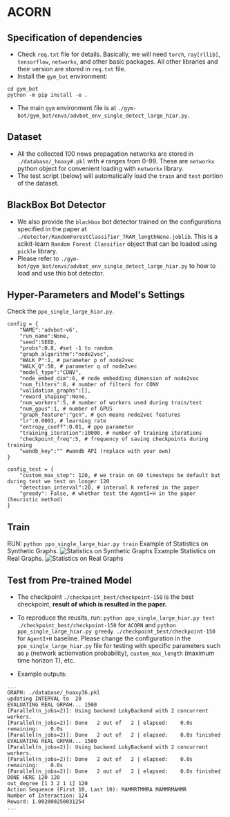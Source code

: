 # ACORN

## Specification of dependencies
- Check ``req.txt`` file for details. Basically, we will need ``torch``, ``ray[rllib]``, ``tensorflow``, ``networkx``, and other basic packages. All other libraries and their version are stored in ``req.txt`` file.  
- Install the ``gym_bot`` environment:  
```
cd gym_bot
python -m pip install -e .
```
- The main ``gym`` environment file is at ``./gym-bot/gym_bot/envs/advbot_env_single_detect_large_hiar.py``.

## Dataset
- All the collected 100 news propagation networks are stored in ``./database/_hoaxy#.pkl`` with ``#`` ranges from 0-99. These are ``networkx`` python object for convenient loading with ``networkx`` library.
- The test script (below) will automatically load the ``train`` and ``test`` portion of the dataset.

## BlackBox Bot Detector
- We also provide the ``blackbox`` bot detector trained on the configurations specified in the paper at ``./detector/RandomForestClassifier_TRAM_lengthNone.joblib``. This is a scikit-learn ``Random Forest Classifier`` object that can be loaded using ``pickle`` library.
- Please refer to ``./gym-bot/gym_bot/envs/advbot_env_single_detect_large_hiar.py`` to how to load and use this bot detector.

## Hyper-Parameters and Model's Settings
Check the ``ppo_single_large_hiar.py``.
```
config = {
    "NAME":'advbot-v6',
    "run_name":None, 
    "seed":SEED, 
    "probs":0.8, #set -1 to random
    "graph_algorithm":"node2vec", 
    "WALK_P":1, # parameter p of node2vec
    "WALK_Q":50, # parameter q of node2vec
    "model_type":"CONV", 
    "node_embed_dim":6, # node embedding dimension of node2vec
    "num_filters":8, # number of filters for CONV
    "validation_graphs":[],
    "reward_shaping":None, 
    "num_workers":5, # number of workers used during train/test
    "num_gpus":1, # number of GPUS
    "graph_feature":"gcn", # gcn means node2vec features
    "lr":0.0003, # learning rate
    "entropy_coeff":0.01, # ppo parameter
    "training_iteration":10000, # number of training iterations
    "checkpoint_freq":5, # frequency of saving checkpoints during training
    "wandb_key":"" #wandb API (replace with your own)
}

config_test = {
    "custom_max_step": 120, # we train on 60 timesteps be default but during test we test on longer 120
    "detection_interval":20, # interval K refered in the paper
    "greedy": False, # whether test the AgentI+H in the paper (heuristic method)
}
```

## Train
RUN: ``python ppo_single_large_hiar.py train``
Example of Statistics on Synthetic Graphs. 
![Statistics on Synthetic Graphs](https://raw.githubusercontent.com/lethaiq/ACORN/main/resources/synthetic.png?token=ADJNWYT7SR4MDZULGAGCUHDAXUWJQ)
Example Statistics on Real Graphs. 
![Statistics on Real Graphs](https://raw.githubusercontent.com/lethaiq/ACORN/main/resources/real.png?token=ADJNWYQLGJQ7LSSBQKELLRTAXUWIW)


## Test from Pre-trained Model
- The checkpoint ``./checkpoint_best/checkpoint-150`` is the best checkpoint, **result of which is resulted in the paper.**  
- To reproduce the reuslts, run: ``python ppo_single_large_hiar.py test ./checkpoint_best/checkpoint-150`` for ``ACORN`` and ``python ppo_single_large_hiar.py greedy ./checkpoint_best/checkpoint-150`` for ``AgentI+H`` baseline. Please change the configuration in the ``ppo_single_large_hiar.py`` file for testing with specific parameters such as ``p`` (network actionvation probability), ``custom_max_length`` (maximum time horizon T), etc.

- Example outputs:
```
...
GRAPH: ./database/_hoaxy36.pkl
updating INTERVAL to  20
EVALUATING REAL GRPAH... 1500
[Parallel(n_jobs=2)]: Using backend LokyBackend with 2 concurrent workers.
[Parallel(n_jobs=2)]: Done   2 out of   2 | elapsed:    0.0s remaining:    0.0s
[Parallel(n_jobs=2)]: Done   2 out of   2 | elapsed:    0.0s finished
EVALUATING REAL GRPAH... 1500
[Parallel(n_jobs=2)]: Using backend LokyBackend with 2 concurrent workers.
[Parallel(n_jobs=2)]: Done   2 out of   2 | elapsed:    0.0s remaining:    0.0s
[Parallel(n_jobs=2)]: Done   2 out of   2 | elapsed:    0.0s finished
DONE HERE 120 120
out_degree [1 3 2 1 1] 120
Action Sequence (First 10, Last 10): MAMMRTMMRA MAMMRMAMMR
Number of Interaction: 124
Reward: 1.002000250031254
...
```
